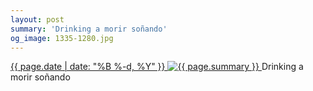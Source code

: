 ```yaml
---
layout: post
summary: 'Drinking a morir soñando'
og_image: 1335-1280.jpg
---
```


<p>
 <time>
  <a href="/1335">
   {{ page.date | date: "%B %-d, %Y" }}
  </a>
 </time>
 <a href="/1335">
  <img alt="{{ page.summary }}" sizes="(min-width: 700px) 50vw, calc(100vw - 2rem)" src="{{ site.assets_url }}/1335-640.jpg" srcset="{{ site.assets_url }}/1335-320.jpg 320w, {{ site.assets_url }}/1335-640.jpg 640w, {{ site.assets_url }}/1335-960.jpg 960w, {{ site.assets_url }}/1335-1280.jpg 1280w"/>
 </a>
 <span>
  Drinking a morir soñando
 </span>
</p>
